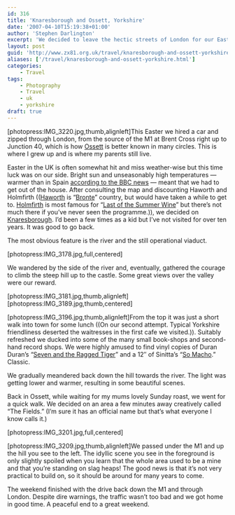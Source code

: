 ```yaml
---
id: 316
title: 'Knaresborough and Ossett, Yorkshire'
date: '2007-04-10T15:19:38+01:00'
author: 'Stephen Darlington'
excerpt: 'We decided to leave the hectic streets of London for our Easter break and headed up to Yorkshire, taking in both my home town and the pretty, river-side town of Knaresborough.'
layout: post
guid: 'http://www.zx81.org.uk/travel/knaresborough-and-ossett-yorkshire.html'
aliases: ['/travel/knaresborough-and-ossett-yorkshire.html']
categories:
    - Travel
tags:
    - Photography
    - Travel
    - uk
    - yorkshire
draft: true
---
```


\[photopress:IMG\_3220.jpg,thumb,alignleft\]This Easter we hired a car and zipped through London, from the source of the M1 at Brent Cross right up to Junction 40, which is how [Ossett](http://folk.uio.no/alied/TMoL.html "OSSETT (n.) A frilly spare-toilet-roll-cosy.") is better known in many circles. This is where I grew up and is where my parents still live.

Easter in the UK is often somewhat hit and miss weather-wise but this time luck was on our side. Bright sun and unseasonably high temperatures — warmer than in Spain [according to the BBC news](http://www.bbc.co.uk/weather/world/news/08042007news.shtml "Glad we weren't in Moscow!") — meant that we had to get out of the house. After consulting the map and discounting Haworth and Holmfirth (([Haworth](http://en.wikipedia.org/wiki/Haworth "Haworth") is “[Bronte](http://www.bronte.org.uk/ "Brontes")” country, but would have taken a while to get to. [Holmfirth](http://www.area5.org.uk/ "Holmfirth") is most famous for “[Last of the Summer Wine](http://www.bbc.co.uk/comedy/guide/articles/l/lastofthesummerw_7774090.shtml "BBC Comedy Last of the Summer Wine")” but there’s not much there if you’ve never seen the programme.)), we decided on [Knaresborough](http://www.knaresborough.co.uk/ "Knaresborough Online"). I’d been a few times as a kid but I’ve not visited for over ten years. It was good to go back.

The most obvious feature is the river and the still operational viaduct.

\[photopress:IMG\_3178.jpg,full,centered\]

We wandered by the side of the river and, eventually, gathered the courage to climb the steep hill up to the castle. Some great views over the valley were our reward.

\[photopress:IMG\_3181.jpg,thumb,alignleft\]\[photopress:IMG\_3189.jpg,thumb,centered\]

\[photopress:IMG\_3196.jpg,thumb,alignleft\]From the top it was just a short walk into town for some lunch ((On our second attempt. Typical Yorkshire friendliness deserted the waitresses in the first cafe we visited.)). Suitably refreshed we ducked into some of the many small book-shops and second-hand record shops. We were highly amused to find vinyl copies of Duran Duran’s “[Seven and the Ragged Tiger](http://allmusic.com/cg/amg.dll?p=amg&sql=10:gifoxqt5ldke "Duran Duran's Seven and the Ragged Tiger")” and a 12″ of Sinitta’s “[So Macho](http://allmusic.com/cg/amg.dll?p=amg&searchlink=SINITTA&sql=11:wifexqr5ld0e~T0 "Sinitta").” Classic.

We gradually meandered back down the hill towards the river. The light was getting lower and warmer, resulting in some beautiful scenes.

Back in Ossett, while waiting for my mums lovely Sunday roast, we went for a quick walk. We decided on an area a few minutes away creatively called “The Fields.” (I’m sure it has an official name but that’s what everyone I know calls it.)

\[photopress:IMG\_3201.jpg,full,centered\]

\[photopress:IMG\_3209.jpg,thumb,alignleft\]We passed under the M1 and up the hill you see to the left. The idyllic scene you see in the foreground is only slightly spoiled when you learn that the whole area used to be a mine and that you’re standing on slag heaps! The good news is that it’s not very practical to build on, so it should be around for many years to come.

The weekend finished with the drive back down the M1 and through London. Despite dire warnings, the traffic wasn’t too bad and we got home in good time. A peaceful end to a great weekend.